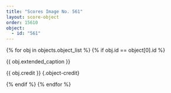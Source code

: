 ```yaml
---
title: "Scores Image No. 561"
layout: score-object
order: 15610
object:
  - id: "561"
---
```


{% for obj in objects.object_list %}
{% if obj.id == object[0].id %}

{{ obj.extended_caption }}

{{ obj.credit }} {.object-credit}

{% endif %}
{% endfor %}
